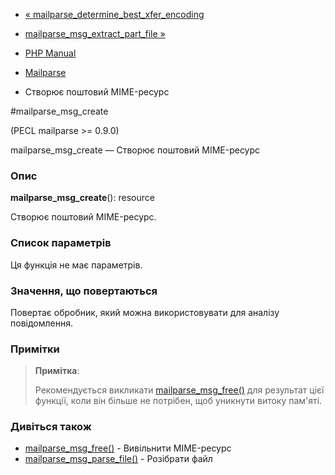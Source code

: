 - [« mailparse_determine_best_xfer_encoding](function.mailparse-determine-best-xfer-encoding.md)
- [mailparse_msg_extract_part_file »](function.mailparse-msg-extract-part-file.md)

- [PHP Manual](index.md)
- [Mailparse](ref.mailparse.md)
- Створює поштовий MIME-ресурс

#mailparse_msg_create

(PECL mailparse \>= 0.9.0)

mailparse_msg_create — Створює поштовий MIME-ресурс

### Опис

**mailparse_msg_create**(): resource

Створює поштовий MIME-ресурс.

### Список параметрів

Ця функція не має параметрів.

### Значення, що повертаються

Повертає обробник, який можна використовувати для аналізу повідомлення.

### Примітки

> **Примітка**:
>
> Рекомендується викликати
> [mailparse_msg_free()](function.mailparse-msg-free.md) для
> результат цієї функції, коли він більше не потрібен, щоб уникнути
> витоку пам'яті.

### Дивіться також

- [mailparse_msg_free()](function.mailparse-msg-free.md) -
Вивільнити MIME-ресурс
- [mailparse_msg_parse_file()](function.mailparse-msg-parse-file.md) -
Розібрати файл

